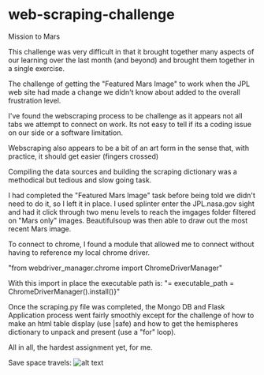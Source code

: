 # web-scraping-challenge
Mission to Mars

This challenge was very difficult in that it brought together many aspects of our learning over the last month (and beyond) and brought them together in a single exercise. 

The challenge of getting the "Featured Mars Image" to work when the JPL web site had made a change we didn't know about added to the overall frustration level. 

I've found the webscraping process to be challenge as it appears not all tabs we attempt to connect on work. Its not easy to tell if its a coding issue on our side or a software limitation. 

Webscraping also appears to be a bit of an art form in the sense that, with practice, it should get easier (fingers crossed)

Compiling the data sources and building the scraping dictionary was a methodical but tedious and slow going task. 

I had completed the "Featured Mars Image" task before being told we didn't need to do it, so I left it in place. I used splinter enter the JPL.nasa.gov sight and had it click through two menu levels to reach the imgages folder filtered on "Mars only" images. Beautifulsoup was then able to draw out the most recent Mars image. 

To connect to chrome, I found a module that allowed me to connect without having to reference my local chrome driver. 

"from webdriver_manager.chrome import ChromeDriverManager"

With this import in place the executable path is: 
"= executable_path = ChromeDriverManager().install()}"

Once the scraping.py file was completed, the Mongo DB and Flask Application process went fairly smoothly except for the challenge of how to make an html table display (use |safe) and how to get the hemispheres dictionary to unpack and present (use a "for" loop). 

All in all, the hardest assignment yet, for me.

Save space travels:
![alt text](https://i.pinimg.com/originals/ee/f4/ee/eef4ee90952d20809e28ccd1c4e05616.jpg)
